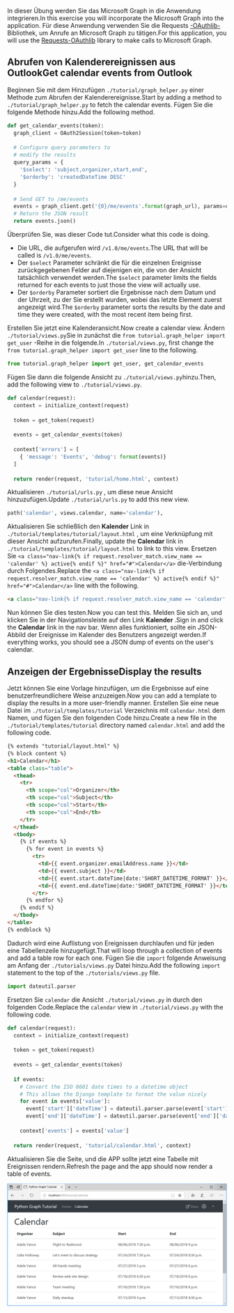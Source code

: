 <!-- markdownlint-disable MD002 MD041 -->

<span data-ttu-id="efce7-101">In dieser Übung werden Sie das Microsoft Graph in die Anwendung integrieren.</span><span class="sxs-lookup"><span data-stu-id="efce7-101">In this exercise you will incorporate the Microsoft Graph into the application.</span></span> <span data-ttu-id="efce7-102">Für diese Anwendung verwenden Sie die Requests [-OAuthlib-](https://requests-oauthlib.readthedocs.io/en/latest/) Bibliothek, um Anrufe an Microsoft Graph zu tätigen.</span><span class="sxs-lookup"><span data-stu-id="efce7-102">For this application, you will use the [Requests-OAuthlib](https://requests-oauthlib.readthedocs.io/en/latest/) library to make calls to Microsoft Graph.</span></span>

## <a name="get-calendar-events-from-outlook"></a><span data-ttu-id="efce7-103">Abrufen von Kalenderereignissen aus Outlook</span><span class="sxs-lookup"><span data-stu-id="efce7-103">Get calendar events from Outlook</span></span>

<span data-ttu-id="efce7-104">Beginnen Sie mit dem Hinzufügen `./tutorial/graph_helper.py` einer Methode zum Abrufen der Kalenderereignisse.</span><span class="sxs-lookup"><span data-stu-id="efce7-104">Start by adding a method to `./tutorial/graph_helper.py` to fetch the calendar events.</span></span> <span data-ttu-id="efce7-105">Fügen Sie die folgende Methode hinzu.</span><span class="sxs-lookup"><span data-stu-id="efce7-105">Add the following method.</span></span>

```python
def get_calendar_events(token):
  graph_client = OAuth2Session(token=token)

  # Configure query parameters to
  # modify the results
  query_params = {
    '$select': 'subject,organizer,start,end',
    '$orderby': 'createdDateTime DESC'
  }

  # Send GET to /me/events
  events = graph_client.get('{0}/me/events'.format(graph_url), params=query_params)
  # Return the JSON result
  return events.json()
```

<span data-ttu-id="efce7-106">Überprüfen Sie, was dieser Code tut.</span><span class="sxs-lookup"><span data-stu-id="efce7-106">Consider what this code is doing.</span></span>

- <span data-ttu-id="efce7-107">Die URL, die aufgerufen wird `/v1.0/me/events`.</span><span class="sxs-lookup"><span data-stu-id="efce7-107">The URL that will be called is `/v1.0/me/events`.</span></span>
- <span data-ttu-id="efce7-108">Der `$select` Parameter schränkt die für die einzelnen Ereignisse zurückgegebenen Felder auf diejenigen ein, die von der Ansicht tatsächlich verwendet werden.</span><span class="sxs-lookup"><span data-stu-id="efce7-108">The `$select` parameter limits the fields returned for each events to just those the view will actually use.</span></span>
- <span data-ttu-id="efce7-109">Der `$orderby` Parameter sortiert die Ergebnisse nach dem Datum und der Uhrzeit, zu der Sie erstellt wurden, wobei das letzte Element zuerst angezeigt wird.</span><span class="sxs-lookup"><span data-stu-id="efce7-109">The `$orderby` parameter sorts the results by the date and time they were created, with the most recent item being first.</span></span>

<span data-ttu-id="efce7-110">Erstellen Sie jetzt eine Kalenderansicht.</span><span class="sxs-lookup"><span data-stu-id="efce7-110">Now create a calendar view.</span></span> <span data-ttu-id="efce7-111">Ändern `./tutorial/views.py`Sie in zunächst die `from tutorial.graph_helper import get_user` -Reihe in die folgende.</span><span class="sxs-lookup"><span data-stu-id="efce7-111">In `./tutorial/views.py`, first change the `from tutorial.graph_helper import get_user` line to the following.</span></span>

```python
from tutorial.graph_helper import get_user, get_calendar_events
```

<span data-ttu-id="efce7-112">Fügen Sie dann die folgende Ansicht zu `./tutorial/views.py`hinzu.</span><span class="sxs-lookup"><span data-stu-id="efce7-112">Then, add the following view to `./tutorial/views.py`.</span></span>

```python
def calendar(request):
  context = initialize_context(request)

  token = get_token(request)

  events = get_calendar_events(token)

  context['errors'] = [
    { 'message': 'Events', 'debug': format(events)}
  ]

  return render(request, 'tutorial/home.html', context)
```

<span data-ttu-id="efce7-113">Aktualisieren `./tutorial/urls.py` , um diese neue Ansicht hinzuzufügen.</span><span class="sxs-lookup"><span data-stu-id="efce7-113">Update `./tutorial/urls.py` to add this new view.</span></span>

```python
path('calendar', views.calendar, name='calendar'),
```

<span data-ttu-id="efce7-114">Aktualisieren Sie schließlich den **Kalender** Link in `./tutorial/templates/tutorial/layout.html` , um eine Verknüpfung mit dieser Ansicht aufzurufen.</span><span class="sxs-lookup"><span data-stu-id="efce7-114">Finally, update  the **Calendar** link in `./tutorial/templates/tutorial/layout.html` to link to this view.</span></span> <span data-ttu-id="efce7-115">Ersetzen Sie `<a class="nav-link{% if request.resolver_match.view_name == 'calendar' %} active{% endif %}" href="#">Calendar</a>` die-Verbindung durch Folgendes.</span><span class="sxs-lookup"><span data-stu-id="efce7-115">Replace the `<a class="nav-link{% if request.resolver_match.view_name == 'calendar' %} active{% endif %}" href="#">Calendar</a>` line with the following.</span></span>

```html
<a class="nav-link{% if request.resolver_match.view_name == 'calendar' %} active{% endif %}" href="{% url 'calendar' %}">Calendar</a>
```

<span data-ttu-id="efce7-116">Nun können Sie dies testen.</span><span class="sxs-lookup"><span data-stu-id="efce7-116">Now you can test this.</span></span> <span data-ttu-id="efce7-117">Melden Sie sich an, und klicken Sie in der Navigationsleiste auf den Link **Kalender** .</span><span class="sxs-lookup"><span data-stu-id="efce7-117">Sign in and click the **Calendar** link in the nav bar.</span></span> <span data-ttu-id="efce7-118">Wenn alles funktioniert, sollte ein JSON-Abbild der Ereignisse im Kalender des Benutzers angezeigt werden.</span><span class="sxs-lookup"><span data-stu-id="efce7-118">If everything works, you should see a JSON dump of events on the user's calendar.</span></span>

## <a name="display-the-results"></a><span data-ttu-id="efce7-119">Anzeigen der Ergebnisse</span><span class="sxs-lookup"><span data-stu-id="efce7-119">Display the results</span></span>

<span data-ttu-id="efce7-120">Jetzt können Sie eine Vorlage hinzufügen, um die Ergebnisse auf eine benutzerfreundlichere Weise anzuzeigen.</span><span class="sxs-lookup"><span data-stu-id="efce7-120">Now you can add a template to display the results in a more user-friendly manner.</span></span> <span data-ttu-id="efce7-121">Erstellen Sie eine neue Datei im `./tutorial/templates/tutorial` Verzeichnis mit `calendar.html` dem Namen, und fügen Sie den folgenden Code hinzu.</span><span class="sxs-lookup"><span data-stu-id="efce7-121">Create a new file in the `./tutorial/templates/tutorial` directory named `calendar.html` and add the following code.</span></span>

```html
{% extends "tutorial/layout.html" %}
{% block content %}
<h1>Calendar</h1>
<table class="table">
  <thead>
    <tr>
      <th scope="col">Organizer</th>
      <th scope="col">Subject</th>
      <th scope="col">Start</th>
      <th scope="col">End</th>
    </tr>
  </thead>
  <tbody>
    {% if events %}
      {% for event in events %}
        <tr>
          <td>{{ event.organizer.emailAddress.name }}</td>
          <td>{{ event.subject }}</td>
          <td>{{ event.start.dateTime|date:'SHORT_DATETIME_FORMAT' }}</td>
          <td>{{ event.end.dateTime|date:'SHORT_DATETIME_FORMAT' }}</td>
        </tr>
      {% endfor %}
    {% endif %}
  </tbody>
</table>
{% endblock %}
```

<span data-ttu-id="efce7-122">Dadurch wird eine Auflistung von Ereignissen durchlaufen und für jeden eine Tabellenzeile hinzugefügt.</span><span class="sxs-lookup"><span data-stu-id="efce7-122">That will loop through a collection of events and add a table row for each one.</span></span> <span data-ttu-id="efce7-123">Fügen Sie die `import` folgende Anweisung am Anfang der `./tutorials/views.py` Datei hinzu.</span><span class="sxs-lookup"><span data-stu-id="efce7-123">Add the following `import` statement to the top of the `./tutorials/views.py` file.</span></span>

```python
import dateutil.parser
```

<span data-ttu-id="efce7-124">Ersetzen Sie `calendar` die Ansicht `./tutorial/views.py` in durch den folgenden Code.</span><span class="sxs-lookup"><span data-stu-id="efce7-124">Replace the `calendar` view in `./tutorial/views.py` with the following code.</span></span>

```python
def calendar(request):
  context = initialize_context(request)

  token = get_token(request)

  events = get_calendar_events(token)

  if events:
    # Convert the ISO 8601 date times to a datetime object
    # This allows the Django template to format the value nicely
    for event in events['value']:
      event['start']['dateTime'] = dateutil.parser.parse(event['start']['dateTime'])
      event['end']['dateTime'] = dateutil.parser.parse(event['end']['dateTime'])

    context['events'] = events['value']

  return render(request, 'tutorial/calendar.html', context)
```

<span data-ttu-id="efce7-125">Aktualisieren Sie die Seite, und die APP sollte jetzt eine Tabelle mit Ereignissen rendern.</span><span class="sxs-lookup"><span data-stu-id="efce7-125">Refresh the page and the app should now render a table of events.</span></span>

![Ein Screenshot der Ereignistabelle](./images/add-msgraph-01.png)
